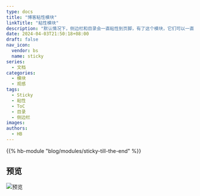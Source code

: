 ```yaml
---
type: docs
title: "博客粘性模块"
linkTitle: "粘性模块"
description: "默认情况下，侧边栏和目录会一直粘性到页脚，有了这个模块，它们可以一直保持粘性。"
date: 2024-04-03T21:50:18+08:00
draft: false
nav_icon:
  vendor: bs
  name: sticky
series:
  - 文档
categories:
  - 模块
  - 观感
tags:
  - Sticky
  - 粘性
  - ToC
  - 目录
  - 侧边栏
images:
authors:
  - HB
---
```


{{% hb-module "blog/modules/sticky-till-the-end" %}}

## 预览

![预览](preview.gif#center)

